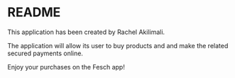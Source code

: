 # README

This application has been created by Rachel Akilimali.

The application will allow its user to buy products and and make the related secured payments online.

Enjoy your purchases on the Fesch app!